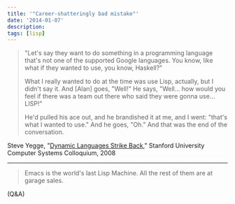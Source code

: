 ```yaml
---
title: '"Career-shatteringly bad mistake"'
date: '2014-01-07'
description:
tags: [lisp]
---
```


> "Let's say they want to do something in a programming language that's not one of the supported Google languages. You know, like what if they wanted to use, you know, Haskell?"
>
> What I really wanted to do at the time was use Lisp, actually, but I didn't say it. And [Alan] goes, "Well!" He says, "Well... how would you feel if there was a team out there who said they were gonna use... LISP!" 
>
> He'd pulled his ace out, and he brandished it at me, and I went: "that's what I wanted to use." And he goes, "Oh."  And that was the end of the conversation. 

Steve Yegge, "[Dynamic Languages Strike Back](http://youtu.be/tz-Bb-D6teE?t=18m31s)," Stanford University Computer Systems Colloquium, 2008

----

> Emacs is the world's last Lisp Machine. All the rest of them are at garage sales. 

(Q&A)
